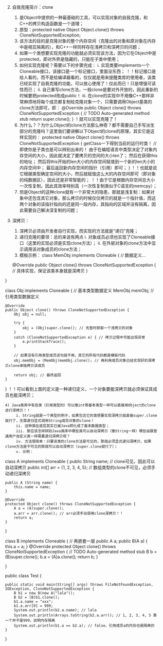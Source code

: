 2. 自我克隆简介：clone
    1) 是Object中提供的一种最基础的工具，可以实现对象的自我克隆，和C++的拷贝构造函数是一个道理；
    2) 原型：protected native Object Object.clone() throws CloneNotSupportedException;
    3) 该方法的目的是克隆对象的整个内存空间（克隆出的对象和原对象在内存中是相互隔离的），和C++一样同样存在浅拷贝和深拷贝的问题；
    4) 如果一个类想要实现克隆的功能就必须实现该方法，因为它在Object中是protected，即对外界是隐藏的，只能在子类中使用；
    5) 如何实现克隆呢？需要以下的步骤完成：
         i. 实现类要implements一个Cloneable接口，该接口是一个标记接口，里面没东西；
！！标记接口是给人看的，而不是给编译器看的，仅仅就是用来提醒类库的使用者，该类已经实现了自我克隆的功能，可以放心使用了！仅此而已！只是增强可读性而已；
         ii. 自己重写clone方法，一般clone是要对外开放的，因此重新的时候要把protected改成public！
         iii. 在clone的实现中不用像C++那样非常麻烦地将每个成员都复制给克隆对象一个，只需要调用Object基类的clone方法即可，即：
@Override
public Object clone() throws CloneNotSupportedException {
	// TODO Auto-generated method stub
	return super.clone();
}
！就可以实现克隆了！
    6) 为什么？？为什么Object的clone方法那么神奇？都不需要自己手写派生部分的克隆吗？这里我们要讲解以下Object的clone的原理，其实它是这样实现的：
protected native Object clone() throws CloneNotSupportedException {
	getClass一下得到当前的运行时类！  // 即使你是子类也是可以辨别出来的！
	由于在编程语言中类型决定了对象内存空间的大小，因此就决定了要拷贝的空间的大小len了；
	然后在获得this的地址；
	然后将this开始的len大小的内存空间赋值到一个新的len大小的内存空间中；
	最后返回新内存空间的指针（引用）即可；
}
！！也就是说它根据类型确定空间的大小，然后就赋值这么大的内存空间即可（即对象的纯数据区），因此还是非常智能的；
！！由于它是根据内存空间总大小一次性复制，因此其效率特别高（一次性复制类似于C语言的memcpy）；
    7) 但是Object的这种clone就有一个非常大的隐患，那就是浅复制：如果对象中还包含其它对象，那么拷贝的时候仅仅拷贝的就是一个指针值，而这两个对象的该指针指向的还是同一段内存，其指向的区域并没有隔离，因此需要自己解决深复制的问题；

3. 深拷贝：
    1) 深拷贝必须由开发者自行实现，而实现的方法就是“递归”克隆；
    2) 递归克隆的要领：总的来说有两点
         i. 对象成员必须也实现了Cloneable接口（这里的实现必须是实现clone方法）；
         ii. 在外层对象的clone方法中显示调用该对象成员的clone方法；
    3) 模板示例：
class MemObj implements Cloneable {
	// 数据定义...

	@Override
	public Object clone() throws CloneNotSupportedException {
		// 具体实现，保证该类本身就是深拷贝
	}

}

class Obj implements Cloneable {
	// 基本类型数据定义
	MemObj memObj; // 引用类型数据定义

	@Override
	public Object clone() throws CloneNotSupportedException {
		Obj obj = null;

		try {
			obj = (Obj)super.clone(); // 先暂时获取一个浅拷贝的对象
		}
		catch (CloneNotSupportedException e) { // 拷贝过程中可能出现异常
			e.printStackTrace();
		}

		// 如果没有引用类型成员该句就不用，其它的所有代码都是模板代码
		obj.memObj = (MemObj)memObj.clone(); // 再利用成员对象已经实现好的深拷贝clone单独拷贝该成员

		return obj; // 最终返回
	}


}
！！可以看到上面的定义是一种递归定义，一个对象要能深拷贝就必须保证其成员也能深拷贝；

    4) Java类库中有些类（引用类型的）可以像int等基本类型一样可以直接用Object的clone进行深拷贝！！
         i. String就是一个典型的例子，如果包含它的类想要实现深拷贝就直接super.clone就行了，无需递归显式调用String成员对象的clone！
         ii. 这种类在底层其实已被Java转化成了基本数据类型；
         iii. 那应该怎样辨别Java类库中哪些类可以自动深拷贝（像String一样）哪些由跟普通用户自定义类一样需要递归深拷贝呢？
         iv. 方法很简单：只要该类的clone方法是可见的，那就必须显式递归深拷贝，如果clone方法是不可见的那就可以自动深拷贝（super.clone就行了）；
         v. 示例：
class A implements Cloneable {
	public String name; // clone可见，因此可以自动深拷贝
	public int[] arr = {1, 2, 3, 4, 5}; // 数组类型的clone不可见，必须手动递归深拷贝

	public A (String name) {
		this.name = name;
	}

	@Override
	protected Object clone() throws CloneNotSupportedException {
		A a = (A)super.clone();
		a.arr = arr.clone(); // arr必须手动调用clone深拷贝！！
		return a;
	}

}

class B implements Cloneable { // 再嵌套一层
	public A a;
	public B(A a) {
		this.a = a;
	}
	@Override
	protected Object clone() throws CloneNotSupportedException {
		// TODO Auto-generated method stub
		B b = (B)super.clone();
		b.a = (A)a.clone();
		return b;
	}

}

public class Test {

	public static void main(String[] args) throws FileNotFoundException, IOException, CloneNotSupportedException {
		B b1 = new B(new A("lala"));
		B b2 = (B)b1.clone();
		b1.a.name = "xxx";
		b1.a.arr[0] = 999;
		System.out.println(b2.a.name); // lala
		System.out.println(Arrays.toString(b2.a.arr)); // 1, 2, 3, 4, 5 第一个并不是999，说明内存隔离
		System.out.println(b1.a == b2.a); // false，引用成员a的内存也是隔离的
	}
}
